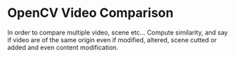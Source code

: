 # OpenCV Video Comparison
In order to compare multiple video, scene etc... Compute similarity, and say if video are of the same origin even if modified, altered, scene cutted or added and even content modification.
